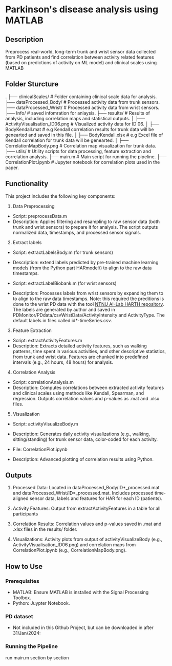 # Parkinson's disease analysis using MATLAB

## Description
Preprocess real-world, long-term trunk and wrist sensor data collected from PD patients and find correlation between activity related features (based on predictions of activity on ML model) and clinical scales using MATLAB

## Folder Sturcture
.
├── clinicalScales/                # Folder containing clinical scale data for analysis.
├── dataProcessed_Body/            # Processed activity data from trunk sensors.
├── dataProcessed_Wrist/           # Processed activity data from wrist sensors.
├── Info/                          # saved infomration for anlaysis.
├── results/                       # Results of analysis, including correlation maps and statistical outputs.
│   ├── ActivityVisualisation_ID06.png # Visualized activity data for ID 06.
│   ├── BodyKendall.mat            # e.g Kendall correlation results for trunk data will be genearted and saved in this file.
│   ├── BodyKendall.xlsx           # e.g Excel file of Kendall correlation for trunk data will be genearted.
│   ├── CorrelationMapBody.png     # Correlation map visualization for trunk data.
├── utils/                         # Utility scripts for data processing, feature extraction and correlation analysis.
├── main.m                         # Main script for running the pipeline.
├── CorrelationPlot.ipynb          # Jupyter notebook for correlation plots used in the paper.


## Functionality
This project includes the following key components:

1. Data Preprocessing
* Script: preprocessData.m
* Description: Applies filtering and resampling to raw sensor data (both trunk and wrist sensors) to prepare it for analysis. The script outputs normalized data, timestamps, and processed sensor signals.

2. Extract labels
* Script: extractLabelsBody.m (for trunk sensors)
* Description: extend labels predicted by pre-trained machine learning models (from the Python part HARmodel/) to align to the raw data timestamps.

* Script: extractLabelBiobank.m (for wrist sensors)
* Description: Processes labels from wrist sensors by expanding them to to align to the raw data timestamps. Note: this required the preditions is done to the wrist PD data with the tool [NTNU AI-Lab HARTH repository](https://github.com/ntnu-ai-lab/harth-ml-experiments). The labels are generated by author and saved in PDMonitor/PDdata/csvWristData/ActivityIntensity and ActivityType. The default labels in files called id*-timeSeries.csv.

3. Feature Extraction
* Script: extractActivityFeatures.m
* Description: Extracts detailed activity features, such as walking patterns, time spent in various activities, and other descriptive statistics, from trunk and wrist data. Features are chunked into predefined intervals (e.g., 24 hours, 48 hours) for analysis.

4. Correlation Analysis
* Script: correlationAnalysis.m
* Description: Computes correlations between extracted activity features and clinical scales using methods like Kendall, Spearman, and regression. Outputs correlation values and p-values as .mat and .xlsx files.

5. Visualization
* Script: activityVisualizeBody.m
* Description: Generates daily activity visualizations (e.g., walking, sitting/standing) for trunk sensor data, color-coded for each activity.

* File: CorrelationPlot.ipynb
* Description: Advanced plotting of correlation results using Python.

## Outputs
1. Processed Data:
Located in dataProcessed_Body/ID*_processed.mat and dataProcessed_Wrist/ID*_processed.mat.
Includes processed time-aligned sensor data, labels and features for HAR for each ID (patients).

2. Activity Features:
Output from extractActivityFeatures in a table for all participants

3. Correlation Results:
Correlation values and p-values saved in .mat and .xlsx files in the results/ folder.

4. Visualizations:
Activity plots from output of activityVisualizeBody (e.g., ActivityVisualisation_ID06.png) and correlation maps from CorrelationPlot.ipynb (e.g., CorrelationMapBody.png).


## How to Use
### Prerequisites
- MATLAB: Ensure MATLAB is installed with the Signal Processing Toolbox.
- Python: Juypter Notebook.

### PD dataset
- Not included in this Github Project, but can be downloaded in after 31/Jan/2024: 

### Running the Pipeline
run main.m section by section